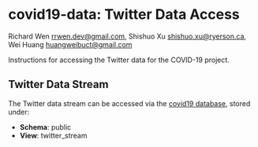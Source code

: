 # covid19-data: Twitter Data Access

Richard Wen rrwen.dev@gmail.com, Shishuo Xu shishuo.xu@ryerson.ca, Wei Huang huangweibuct@gmail.com  
  
Instructions for accessing the Twitter data for the COVID-19 project.

## Twitter Data Stream

The Twitter data stream can be accessed via the [covid19 database](../ACCESS.md#covid19-database), stored under:

* **Schema**: public
* **View**: twitter_stream
